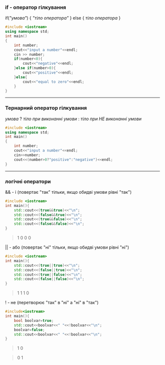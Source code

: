 
### if - оператор гілкування

if(*"умова"*)
{
	*"тіло оператора"*
}
else
{
	*тіло оператора*
}
```c++
#include <iostream>
using namespace std;
int main()
{
	int number;
	cout<<"input a number"<<endl;
	cin >> number;
	if(number<0){
		cout<<"negative"<<endl;
	}else if(number>0){
		cout<<"positive"<<endl;
	}else{
		cout<<"equal to zero"<<endl;
	}
}
```

---
### Тернарний оператор гілкування
*умова* ? *тіло при виконанні умови* : *тіло при НЕ виконанні умови*

```c++
#include <iostream>
using namespace std;
int main()
{
	int number;
	cout<<"input a number"<<endl;
	cin>>number;
	cout<<(number>0?"positive":"negative")<<endl;
}
```

---
### логічні оператори

&& - і (повертає "так"  тільки, якщо обидві умови рівні "так")
```c++
#include <iostream>
int main(){
	std::cout<<(true&&true)<<"\n";
	std::cout<<(false&&true)<<"\n";
	std::cout<<(true&&false)<<"\n";
	std::cout<<(false&&false)<<"\n";
}
```
>1
>0
>0
>0

|| - або (повертає "ні"  тільки, якщо обидві умови рівні "ні")
```c++
#include <iostream>
int main(){
	std::cout<<(true||true)<<"\n";
	std::cout<<(false||true)<<"\n";
	std::cout<<(true||false)<<"\n";
	std::cout<<(false||false)<<"\n";
}
```
>1
>1
>1
>0

! - не (перетворює "так" в "ні" а "ні" в "так")
```c++
#include<iostream>
int main(){
	bool boolvar=true;
	std::cout<<boolvar<<" "<<!boolvar<<"\n";
	boolvar=false;
	std::cout<<boolvar<<" "<<!boolvar<<"\n";
}
```
>1 0

>0 1
